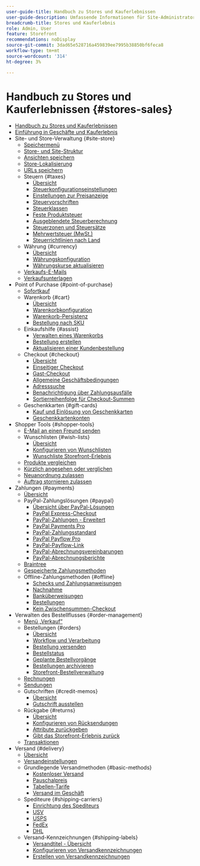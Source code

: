 ```yaml
---
user-guide-title: Handbuch zu Stores und Kauferlebnissen
user-guide-description: Umfassende Informationen für Site-Administratoren, Kundendienstmitarbeiter und Vertriebsleiter, die in Adobe Commerce und Magento Open Source arbeiten.
breadcrumb-title: Stores und Kauferlebnis
role: Admin, User
feature: Storefront
recommendations: noDisplay
source-git-commit: 3dad65e528716a459839ee7995b38850bf6feca8
workflow-type: tm+mt
source-wordcount: '314'
ht-degree: 3%

---
```



# Handbuch zu Stores und Kauferlebnissen {#stores-sales}

+ [Handbuch zu Stores und Kauferlebnissen](guide-overview.md)
+ [Einführung in Geschäfte und Kauferlebnis](introduction.md)
+ Site- und Store-Verwaltung {#site-store}
   + [Speichermenü](stores-menu.md)
   + [Store- und Site-Struktur](stores.md)
   + [Ansichten speichern](store-views.md)
   + [Store-Lokalisierung](store-localize.md)
   + [URLs speichern](store-urls.md)
   + Steuern {#taxes}
      + [Übersicht](taxes.md)
      + [Steuerkonfigurationseinstellungen](tax-settings-general.md)
      + [Einstellungen zur Preisanzeige](display-settings.md)
      + [Steuervorschriften](tax-rules.md)
      + [Steuerklassen](tax-class.md)
      + [Feste Produktsteuer](fixed-product-tax.md)
      + [Ausgeblendete Steuerberechnung](hidden-tax-calculation.md)
      + [Steuerzonen und Steuersätze](tax-zones-rates.md)
      + [Mehrwertsteuer (MwSt.)](vat.md)
      + [Steuerrichtlinien nach Land](international-tax-guidelines.md)
   + Währung {#currency}
      + [Übersicht](currency.md)
      + [Währungskonfiguration](currency-configuration.md)
      + [Währungskurse aktualisieren](currency-update.md)
   + [Verkaufs-E-Mails](sales-email.md)
   + [Verkaufsunterlagen](sales-documents.md)
+ Point of Purchase {#point-of-purchase}
   + [Sofortkauf](checkout-instant-purchase.md)
   + Warenkorb {#cart}
      + [Übersicht](cart.md)
      + [Warenkorbkonfiguration](cart-configuration.md)
      + [Warenkorb-Persistenz](cart-persistent.md)
      + [Bestellung nach SKU](order-by-sku.md)
   + Einkaufshilfe {#assist}
      + [Verwalten eines Warenkorbs](shopping-assisted-cart-manage.md)
      + [Bestellung erstellen](customer-account-create-order.md)
      + [Aktualisieren einer Kundenbestellung](order-update.md)
   + Checkout {#checkout}
      + [Übersicht](checkout-process.md)
      + [Einseitiger Checkout](checkout-one-page.md)
      + [Gast-Checkout](checkout-guest.md)
      + [Allgemeine Geschäftsbedingungen](terms-and-conditions.md)
      + [Adresssuche](checkout-address-search.md)
      + [Benachrichtigung über Zahlungsausfälle](checkout-payment-failed-emails.md)
      + [Sortierreihenfolge für Checkout-Summen](checkout-totals-sort-order.md)
   + Geschenkkarten {#gift-cards}
      + [Kauf und Einlösung von Geschenkkarten](product-gift-card-workflow.md)
      + [Geschenkkartenkonten](product-gift-card-accounts.md)
+ Shopper Tools {#shopper-tools}
   + [E-Mail an einen Freund senden](email-a-friend.md)
   + Wunschlisten {#wish-lists}
      + [Übersicht](wishlists.md)
      + [Konfigurieren von Wunschlisten](wishlist-configuration.md)
      + [Wunschliste Storefront-Erlebnis](wishlist-storefront.md)
   + [Produkte vergleichen](product-compare.md)
   + [Kürzlich angesehen oder verglichen](products-viewed-compared.md)
   + [Neuanordnung zulassen](reorders-allow.md)
   + [Auftrag stornieren zulassen](cancel-allow.md)
+ Zahlungen {#payments}
   + [Übersicht](payments.md)
   + PayPal-Zahlungslösungen {#paypal}
      + [Übersicht über PayPal-Lösungen](paypal.md)
      + [PayPal Express-Checkout](paypal-express-checkout.md)
      + [PayPal-Zahlungen - Erweitert](paypal-payments-advanced.md)
      + [PayPal Payments Pro](paypal-payments-pro.md)
      + [PayPal-Zahlungsstandard](paypal-payments-standard.md)
      + [PayPal Payflow Pro](paypal-payflow-pro.md)
      + [PayPal-Payflow-Link](paypal-payflow-link.md)
      + [PayPal-Abrechnungsvereinbarungen](paypal-billing-agreements.md)
      + [PayPal-Abrechnungsberichte](paypal-settlement-reports.md)
   + [Braintree](braintree.md)
   + [Gespeicherte Zahlungsmethoden](stored-payment-methods.md)
   + Offline-Zahlungsmethoden {#offline}
      + [Schecks und Zahlungsanweisungen](check-money-order.md)
      + [Nachnahme](cash-on-delivery.md)
      + [Banküberweisungen](bank-transfer.md)
      + [Bestellungen](purchase-order.md)
      + [Kein Zwischensummen-Checkout](zero-subtotal-checkout.md)
+ Verwalten des Bestellflusses {#order-management}
   + [Menü „Verkauf“](sales-menu.md)
   + Bestellungen {#orders}
      + [Übersicht](orders.md)
      + [Workflow und Verarbeitung](order-processing.md)
      + [Bestellung versenden](order-ship.md)
      + [Bestellstatus](order-status.md)
      + [Geplante Bestellvorgänge](order-scheduled-operations.md)
      + [Bestellungen archivieren](order-archive.md)
      + [Storefront-Bestellverwaltung](orders-storefront.md)
   + [Rechnungen](invoices.md)
   + [Sendungen](shipments.md)
   + Gutschriften {#credit-memos}
      + [Übersicht](credit-memos.md)
      + [Gutschrift ausstellen](credit-memo-create.md)
   + Rückgabe {#returns}
      + [Übersicht](returns.md)
      + [Konfigurieren von Rücksendungen](rma-configure.md)
      + [Attribute zurückgeben](attributes-returns.md)
      + [Gibt das Storefront-Erlebnis zurück](rma-customer-experience.md)
   + [Transaktionen](transactions.md)
+ Versand {#delivery}
   + [Übersicht](delivery.md)
   + [Versandeinstellungen](shipping-settings.md)
   + Grundlegende Versandmethoden {#basic-methods}
      + [Kostenloser Versand](shipping-free.md)
      + [Pauschalpreis](shipping-flat-rate.md)
      + [Tabellen-Tarife](shipping-table-rate.md)
      + [Versand im Geschäft](shipping-in-store-delivery.md)
   + Spediteure {#shipping-carriers}
      + [Einrichtung des Spediteurs](carriers.md)
      + [USV](ups.md)
      + [USPS](usps.md)
      + [FedEx](fedex.md)
      + [DHL](dhl.md)
   + Versand-Kennzeichnungen {#shipping-labels}
      + [Versandtitel - Übersicht](shipping-labels.md)
      + [Konfigurieren von Versandkennzeichnungen](shipping-label-configure.md)
      + [Erstellen von Versandkennzeichnungen](shipping-label-create.md)
